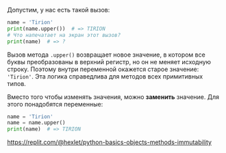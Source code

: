 
Допустим, у нас есть такой вызов:

```python
name = 'Tirion'
print(name.upper())  # => TIRION
# Что напечатает на экран этот вызов?
print(name)  # => ?
```

Вызов метода `.upper()` возвращает новое значение, в котором все буквы преобразованы в верхний регистр, но он не меняет исходную строку. Поэтому внутри переменной окажется старое значение: `'Tirion'`. Эта логика справедлива для методов всех примитивных типов.

Вместо того чтобы изменять значения, можно **заменить** значение. Для этого понадобятся переменные:

```python
name = 'Tirion'
name = name.upper()
print(name)  # => TIRION
```

https://replit.com/@hexlet/python-basics-objects-methods-immutability
